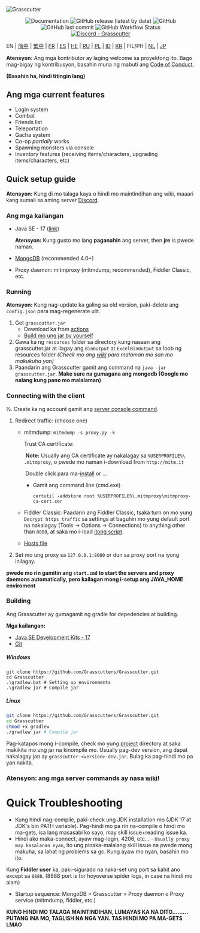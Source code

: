 ![Grasscutter](https://socialify.git.ci/Grasscutters/Grasscutter/image?description=1&forks=1&issues=1&language=1&logo=https%3A%2F%2Fs2.loli.net%2F2022%2F04%2F25%2FxOiJn7lCdcT5Mw1.png&name=1&owner=1&pulls=1&stargazers=1&theme=Light)
<div align="center"><img alt="Documentation" src="https://img.shields.io/badge/Wiki-Grasscutter-blue?style=for-the-badge&link=https://github.com/Grasscutters/Grasscutter/wiki&link=https://github.com/Grasscutters/Grasscutter/wiki"> <img alt="GitHub release (latest by date)" src="https://img.shields.io/github/v/release/Grasscutters/Grasscutter?logo=java&style=for-the-badge"> <img alt="GitHub" src="https://img.shields.io/github/license/Grasscutters/Grasscutter?style=for-the-badge"> <img alt="GitHub last commit" src="https://img.shields.io/github/last-commit/Grasscutters/Grasscutter?style=for-the-badge"> <img alt="GitHub Workflow Status" src="https://img.shields.io/github/workflow/status/Grasscutters/Grasscutter/Build?logo=github&style=for-the-badge"></div>

<div align="center"><a href="https://discord.gg/T5vZU6UyeG"><img alt="Discord - Grasscutter" src="https://img.shields.io/discord/965284035985305680?label=Discord&logo=discord&style=for-the-badge"></a></div>

EN | [简中](README_zh-CN.md) | [繁中](README_zh-TW.md) | [FR](README_fr-FR.md) | [ES](README_es-ES.md) | [HE](README_HE.md) | [RU](README_ru-RU.md) | [PL](README_pl-PL.md) | [ID](README_id-ID.md) | [KR](README_ko-KR.md) | FIL/PH | [NL](README_NL.md) | [JP](README_jp-JP.md)

**Atensyon:** Ang mga kontributor ay laging welcome sa proyektong ito. Bago mag-bigay ng kontribusyon, basahin muna ng mabuti ang [Code of Conduct](https://github.com/Grasscutters/Grasscutter/blob/stable/CONTRIBUTING.md). 

<b>(Basahin ha, hindi titingin lang)</b>

## Ang mga current features

* Login system
* Combat
* Friends list
* Teleportation
* Gacha system
* Co-op *partially* works
* Spawning monsters via console
* Inventory features (receiving items/characters, upgrading items/characters, etc)

## Quick setup guide

**Atensyon:** Kung di mo talaga kaya o hindi mo maintindihan ang wiki, maaari kang sumali sa aming server [Discord](https://discord.gg/T5vZU6UyeG).

### Ang mga kailangan

* Java SE - 17 ([link](https://www.oracle.com/java/technologies/javase/jdk17-archive-downloads.html))

  **Atensyon:** Kung gusto mo lang **paganahin** ang server, then **jre** is pwede naman.

* [MongoDB](https://www.mongodb.com/try/download/community) (recommended 4.0+)

* Proxy daemon: mitmproxy (mitmdump, recommended), Fiddler Classic, etc.

### Running

**Atensyon:** Kung nag-update ka galing sa old version, paki-delete ang `config.json` para mag-regenerate ulit.

1. Get `grasscutter.jar`
   - Download ka from [actions](https://github.com/Grasscutters/Grasscutter/suites/6895963598/artifacts/267483297)
   - [Build mo ung jar by yourself](#Building)
2. Gawa ka ng `resources` folder sa directory kung nasaan ang grasscutter.jar at ilagay ang `BinOutput` at `ExcelBinOutput` sa loob ng resources folder *(Check mo ang [wiki](https://github.com/Grasscutters/Grasscutter/wiki) para malaman mo san mo makukuha yan)*
3. Paandarin ang Grasscutter gamit ang command na `java -jar grasscutter.jar`. **Make sure na gumagana ang mongodb (Google mo nalang kung pano mo malalaman)** 

### Connecting with the client

½. Create ka ng account gamit ang [server console command](https://github.com/Grasscutters/Grasscutter/wiki/Commands#targeting).

1. Redirect traffic: (choose one)
    - mitmdump: `mitmdump -s proxy.py -k`

      Trust CA certificate:

      ​	**Note:** Usually ang CA certificate ay nakalagay sa `%USERPROFILE%\ .mitmproxy`, o pwede mo naman i-download from `http://mitm.it`

      ​	Double click para ma-[install](https://docs.microsoft.com/en-us/skype-sdk/sdn/articles/installing-the-trusted-root-certificate#installing-a-trusted-root-certificate) or ...

      - Gamit ang command line (cmd.exe)

        ```shell
        certutil -addstore root %USERPROFILE%\.mitmproxy\mitmproxy-ca-cert.cer
        ```

    - Fiddler Classic: Paadarin ang Fiddler Classic, tsaka turn on mo yung `Decrypt https traffic` sa settings at baguhin mo yung default port na nakalagay (Tools -> Options -> Connections) to anything other than `8888`, at saka mo i-load [itong script](https://github.lunatic.moe/fiddlerscript).

    - [Hosts file](https://github.com/Melledy/Grasscutter/wiki/Running#traffic-route-map)

2. Set mo ung proxy sa `127.0.0.1:8080` or dun sa proxy port na iyong inilagay.

**pwede mo rin gamitin ang `start.cmd` to start the servers and proxy daemons automatically, pero kailagan mong i-setup ang JAVA_HOME enviroment**

### Building

Ang Grasscutter ay gumagamit ng gradle for depedencies at building.

**Mga kailangan:**

- [Java SE Development Kits - 17](https://www.oracle.com/java/technologies/javase/jdk17-archive-downloads.html)
- [Git](https://git-scm.com/downloads)

##### Windows

```shell
git clone https://github.com/Grasscutters/Grasscutter.git
cd Grasscutter
.\gradlew.bat # Setting up environments
.\gradlew jar # Compile jar
```

##### Linux

```bash
git clone https://github.com/Grasscutters/Grasscutter.git
cd Grasscutter
chmod +x gradlew
./gradlew jar # Compile jar
```

Pag-katapos mong i-compile, check mo yung [project](https://github.com/grasscutters/grasscutter) directory at saka makikita mo ung jar na kinompile mo. Usually pag-dev version, ang dapat nakalagay jan ay `grasscutter-<version>-dev.jar`. Bulag ka pag-hindi mo pa yan nakita.

### Atensyon: ang mga server commands ay nasa [wiki](https://github.com/Grasscutters/Grasscutter/wiki/Commands)!

# Quick Troubleshooting

* Kung hindi nag-compile, paki-check ung JDK installation mo (JDK 17 at JDK's bin PATH variable). Pag-hindi mo pa rin na-compile o hindi mo ma-gets, isa lang masasabi ko sayo, may skill issue+reading issue ka. 
* Hindi ako maka-connect, ayaw mag-login, 4206, etc... - `Usually proxy may kasalanan nyan`, ito ung pinaka-malalang skill issue na pwede mong makuha, sa lahat ng problems sa gc. Kung ayaw mo nyan, basahin mo ito. 

Kung <b>Fiddler user</b> ka, paki-sigurado na naka-set ung port sa kahit ano except sa `8888`. (8888 port is for hoyoverse spider logs, in case na hindi mo alam)
* Startup sequence: MongoDB > Grasscutter > Proxy daemon o Proxy service (mitmdump, fiddler, etc.) 

<b> KUNG HINDI MO TALAGA MAINTINDIHAN, LUMAYAS KA NA DITO......... 
PUTANG INA MO, TAGLISH NA NGA YAN. TAS HINDI MO PA MA-GETS LMAO</b>